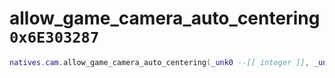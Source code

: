 # allow_game_camera_auto_centering `0x6E303287`

```lua
natives.cam.allow_game_camera_auto_centering(_unk0 --[[ integer ]], _unk1 --[[ integer ]])
```